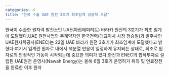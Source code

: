```yaml
---
categories: d
title: "한국 수출 UAE 원전 3호기 최초임계 성공적 도달"
---
```

한국이 수출한 원자력 발전소인 UAE(아랍에미리트) 바라카 원전의 3호기가 최초 임계에 도달했다.UAE 원전사업의 주계약자인 한국전력(대표이사 사장 정승일)과 발주사인 UAE원자력공사(ENEC)는 22일 UAE 바라카 원전 3호기가 최초임계에 도달했다고 밝혔다.여기서 임계란 원자로 내에서 핵분열 반응이 일정하게 유지되는 상태로, 최초로 원자로의 안정적인 가동이 시작되는데 중요한 의미가 있다.한전과 ENEC의 합작투자로 설립된 UAE원전 운영사(Nawah Energy)는 올해 6월 3호기 운영허가 취득 및 연료장전을 완료한 이후 원자